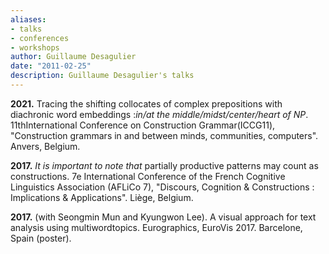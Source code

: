 ```yaml
---
aliases:
- talks
- conferences
- workshops
author: Guillaume Desagulier
date: "2011-02-25"
description: Guillaume Desagulier's talks
---
```


**2021.** Tracing the shifting collocates of complex prepositions with diachronic word embeddings :*in/at the middle/midst/center/heart of NP*. 11thInternational Conference on Construction Grammar(ICCG11), "Construction grammars in and between minds, communities, computers". Anvers, Belgium.

**2017.** *It is important to note that* partially productive patterns may count as constructions. 7e International Conference of the French Cognitive Linguistics Association (AFLiCo 7), "Discours, Cognition & Constructions : Implications & Applications". Liège, Belgium. 

**2017.** (with Seongmin Mun and Kyungwon Lee). A visual approach for text analysis using multiwordtopics. Eurographics, EuroVis 2017. Barcelone, Spain (poster).


